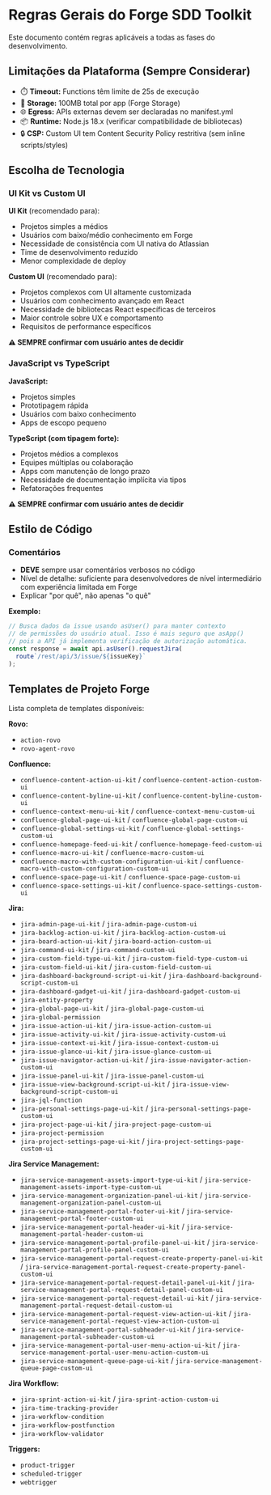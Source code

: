# Regras Gerais do Forge SDD Toolkit

Este documento contém regras aplicáveis a todas as fases do desenvolvimento.

## Limitações da Plataforma (Sempre Considerar)

- ⏱️ **Timeout:** Functions têm limite de 25s de execução
- 💾 **Storage:** 100MB total por app (Forge Storage)
- 🌐 **Egress:** APIs externas devem ser declaradas no manifest.yml
- 📦 **Runtime:** Node.js 18.x (verificar compatibilidade de bibliotecas)
- 🔒 **CSP:** Custom UI tem Content Security Policy restritiva (sem inline scripts/styles)

## Escolha de Tecnologia

### UI Kit vs Custom UI

**UI Kit** (recomendado para):
- Projetos simples a médios
- Usuários com baixo/médio conhecimento em Forge
- Necessidade de consistência com UI nativa do Atlassian
- Time de desenvolvimento reduzido
- Menor complexidade de deploy

**Custom UI** (recomendado para):
- Projetos complexos com UI altamente customizada
- Usuários com conhecimento avançado em React
- Necessidade de bibliotecas React específicas de terceiros
- Maior controle sobre UX e comportamento
- Requisitos de performance específicos

**⚠️ SEMPRE confirmar com usuário antes de decidir**

### JavaScript vs TypeScript

**JavaScript:**
- Projetos simples
- Prototipagem rápida
- Usuários com baixo conhecimento
- Apps de escopo pequeno

**TypeScript (com tipagem forte):**
- Projetos médios a complexos
- Equipes múltiplas ou colaboração
- Apps com manutenção de longo prazo
- Necessidade de documentação implícita via tipos
- Refatorações frequentes

**⚠️ SEMPRE confirmar com usuário antes de decidir**

## Estilo de Código

### Comentários
- **DEVE** sempre usar comentários verbosos no código
- Nível de detalhe: suficiente para desenvolvedores de nível intermediário com experiência limitada em Forge
- Explicar "por quê", não apenas "o quê"

**Exemplo:**
```javascript
// Busca dados da issue usando asUser() para manter contexto
// de permissões do usuário atual. Isso é mais seguro que asApp()
// pois a API já implementa verificação de autorização automática.
const response = await api.asUser().requestJira(
  route`/rest/api/3/issue/${issueKey}`
);
```

## Templates de Projeto Forge

Lista completa de templates disponíveis:

**Rovo:**
- `action-rovo`
- `rovo-agent-rovo`

**Confluence:**
- `confluence-content-action-ui-kit` / `confluence-content-action-custom-ui`
- `confluence-content-byline-ui-kit` / `confluence-content-byline-custom-ui`
- `confluence-context-menu-ui-kit` / `confluence-context-menu-custom-ui`
- `confluence-global-page-ui-kit` / `confluence-global-page-custom-ui`
- `confluence-global-settings-ui-kit` / `confluence-global-settings-custom-ui`
- `confluence-homepage-feed-ui-kit` / `confluence-homepage-feed-custom-ui`
- `confluence-macro-ui-kit` / `confluence-macro-custom-ui`
- `confluence-macro-with-custom-configuration-ui-kit` / `confluence-macro-with-custom-configuration-custom-ui`
- `confluence-space-page-ui-kit` / `confluence-space-page-custom-ui`
- `confluence-space-settings-ui-kit` / `confluence-space-settings-custom-ui`

**Jira:**
- `jira-admin-page-ui-kit` / `jira-admin-page-custom-ui`
- `jira-backlog-action-ui-kit` / `jira-backlog-action-custom-ui`
- `jira-board-action-ui-kit` / `jira-board-action-custom-ui`
- `jira-command-ui-kit` / `jira-command-custom-ui`
- `jira-custom-field-type-ui-kit` / `jira-custom-field-type-custom-ui`
- `jira-custom-field-ui-kit` / `jira-custom-field-custom-ui`
- `jira-dashboard-background-script-ui-kit` / `jira-dashboard-background-script-custom-ui`
- `jira-dashboard-gadget-ui-kit` / `jira-dashboard-gadget-custom-ui`
- `jira-entity-property`
- `jira-global-page-ui-kit` / `jira-global-page-custom-ui`
- `jira-global-permission`
- `jira-issue-action-ui-kit` / `jira-issue-action-custom-ui`
- `jira-issue-activity-ui-kit` / `jira-issue-activity-custom-ui`
- `jira-issue-context-ui-kit` / `jira-issue-context-custom-ui`
- `jira-issue-glance-ui-kit` / `jira-issue-glance-custom-ui`
- `jira-issue-navigator-action-ui-kit` / `jira-issue-navigator-action-custom-ui`
- `jira-issue-panel-ui-kit` / `jira-issue-panel-custom-ui`
- `jira-issue-view-background-script-ui-kit` / `jira-issue-view-background-script-custom-ui`
- `jira-jql-function`
- `jira-personal-settings-page-ui-kit` / `jira-personal-settings-page-custom-ui`
- `jira-project-page-ui-kit` / `jira-project-page-custom-ui`
- `jira-project-permission`
- `jira-project-settings-page-ui-kit` / `jira-project-settings-page-custom-ui`

**Jira Service Management:**
- `jira-service-management-assets-import-type-ui-kit` / `jira-service-management-assets-import-type-custom-ui`
- `jira-service-management-organization-panel-ui-kit` / `jira-service-management-organization-panel-custom-ui`
- `jira-service-management-portal-footer-ui-kit` / `jira-service-management-portal-footer-custom-ui`
- `jira-service-management-portal-header-ui-kit` / `jira-service-management-portal-header-custom-ui`
- `jira-service-management-portal-profile-panel-ui-kit` / `jira-service-management-portal-profile-panel-custom-ui`
- `jira-service-management-portal-request-create-property-panel-ui-kit` / `jira-service-management-portal-request-create-property-panel-custom-ui`
- `jira-service-management-portal-request-detail-panel-ui-kit` / `jira-service-management-portal-request-detail-panel-custom-ui`
- `jira-service-management-portal-request-detail-ui-kit` / `jira-service-management-portal-request-detail-custom-ui`
- `jira-service-management-portal-request-view-action-ui-kit` / `jira-service-management-portal-request-view-action-custom-ui`
- `jira-service-management-portal-subheader-ui-kit` / `jira-service-management-portal-subheader-custom-ui`
- `jira-service-management-portal-user-menu-action-ui-kit` / `jira-service-management-portal-user-menu-action-custom-ui`
- `jira-service-management-queue-page-ui-kit` / `jira-service-management-queue-page-custom-ui`

**Jira Workflow:**
- `jira-sprint-action-ui-kit` / `jira-sprint-action-custom-ui`
- `jira-time-tracking-provider`
- `jira-workflow-condition`
- `jira-workflow-postfunction`
- `jira-workflow-validator`

**Triggers:**
- `product-trigger`
- `scheduled-trigger`
- `webtrigger`
